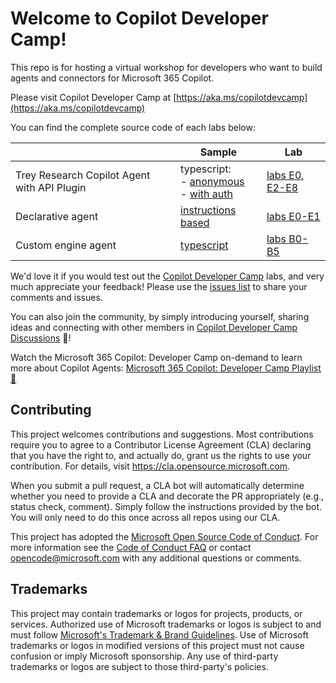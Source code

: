 # Welcome to Copilot Developer Camp!

This repo is for hosting a virtual workshop for developers who want to build agents and connectors for Microsoft 365 Copilot.

Please visit Copilot Developer Camp at [https://aka.ms/copilotdevcamp](https://aka.ms/copilotdevcamp)

You can find the complete source code of each labs below:

| | Sample | Lab |
|---|---|---|
| Trey Research Copilot Agent with API Plugin | typescript:<br />- [anonymous](https://github.com/OfficeDev/Copilot-for-M365-Samples/tree/main/samples/cext-trey-research)<br />- [with auth](https://github.com/OfficeDev/Copilot-for-M365-Samples/tree/main/samples/cext-trey-research-auth) | [labs E0, E2-E8](https://microsoft.github.io/copilot-camp/pages/extend-m365-copilot/) |
| Declarative agent | [instructions based](https://github.com/OfficeDev/Copilot-for-M365-Plugins-Samples/tree/main/samples/cext-geolocator-game) | [labs E0-E1](https://microsoft.github.io/copilot-camp/pages/extend-m365-copilot/) |
 | Custom engine agent | [typescript](https://github.com/microsoft/copilot-camp/tree/main/src/custom-engine-copilot/Lab05-Actions/CareerGenie)  | [labs B0-B5](https://microsoft.github.io/copilot-camp/pages/custom-engine/) |

We'd love it if you would test out the [Copilot Developer Camp](https://aka.ms/copilotdevcamp) labs, and very much appreciate your feedback! Please use the [issues list](https://github.com/microsoft/copilot-camp/issues) to share your comments and issues.

You can also join the community, by simply introducing yourself, sharing ideas and connecting with other members in [Copilot Developer Camp Discussions](https://github.com/microsoft/copilot-camp/discussions/328) 🎉!

Watch the Microsoft 365 Copilot: Developer Camp on-demand to learn more about Copilot Agents: [Microsoft 365 Copilot: Developer Camp Playlist 🎉](https://youtube.com/playlist?list=PLlrxD0HtieHiMCKFMGsGFX9oZEwDQtFIT&si=OpsV43XZ5YAhbJOI)

## Contributing

This project welcomes contributions and suggestions.  Most contributions require you to agree to a
Contributor License Agreement (CLA) declaring that you have the right to, and actually do, grant us
the rights to use your contribution. For details, visit https://cla.opensource.microsoft.com.

When you submit a pull request, a CLA bot will automatically determine whether you need to provide
a CLA and decorate the PR appropriately (e.g., status check, comment). Simply follow the instructions
provided by the bot. You will only need to do this once across all repos using our CLA.

This project has adopted the [Microsoft Open Source Code of Conduct](https://opensource.microsoft.com/codeofconduct/).
For more information see the [Code of Conduct FAQ](https://opensource.microsoft.com/codeofconduct/faq/) or
contact [opencode@microsoft.com](mailto:opencode@microsoft.com) with any additional questions or comments.

## Trademarks

This project may contain trademarks or logos for projects, products, or services. Authorized use of Microsoft 
trademarks or logos is subject to and must follow 
[Microsoft's Trademark & Brand Guidelines](https://www.microsoft.com/en-us/legal/intellectualproperty/trademarks/usage/general).
Use of Microsoft trademarks or logos in modified versions of this project must not cause confusion or imply Microsoft sponsorship.
Any use of third-party trademarks or logos are subject to those third-party's policies.
